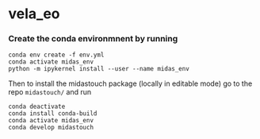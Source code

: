 # vela_eo

### Create the conda environmnent by running
```
conda env create -f env.yml
conda activate midas_env
python -m ipykernel install --user --name midas_env
```
Then to install the midastouch package (locally in editable mode) go to the repo ``midastouch/`` and run
```
conda deactivate
conda install conda-build
conda activate midas_env
conda develop midastouch
```


